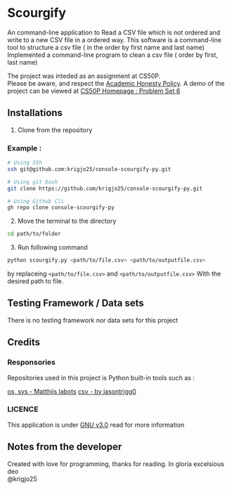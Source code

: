 # Scourgify
An command-line application to Read a CSV file which is not ordered and write to a new CSV file in a ordered way.
This software is a command-line tool to structure a csv file ( in the order by first name and last name)
Implemented a command-line program to clean a csv file ( order by first, last name)

The project was inteded as an assignment at CS50P.<br>
Please be aware, and respect the [Academic Honesty Policy](https://cs50.harvard.edu/x/2023/honesty/).
A demo of the project can be viewed at [CS50P Homepage : Problem Set 6](https://cs50.harvard.edu/python/2022/psets/6/scourgify/)

## Installations
1. Clone from the repository

### Example :
```sh
# Using SSh 
ssh git@github.com:krigjo25/console-scourgify-py.git

# Using git bash
git clone https://github.com/krigjo25/console-scourgify-py.git

# Using Github Cli
gh repo clone console-scourgify-py
```
2. Move the terminal to the directory
```sh
cd path/to/folder
```
3. Run following command
```sh
python scourgify.py <path/to/file.csv> <path/to/outputfile.csv>
```
by replaceing `<path/to/file.csv>` and `<path/to/outputfile.csv>` With the desired path to file.

##  Testing Framework / Data sets
There is no testing framework nor data sets for this project

##  Credits

### Responsories
Repositories used in this project is Python built-in tools such as :

[os, sys -  Matthijs labots]()
[csv - by jasontrigg0](https://github.com/jasontrigg0/python-csv)

### LICENCE
This application is under [GNU v3.0](./LICENCE) read for more information

## Notes from the developer
Created with love for programming, thanks for reading. In gloria excelsious deo<br>
@krigjo25
